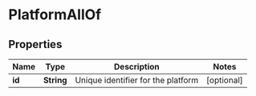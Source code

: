 

# PlatformAllOf

## Properties

Name | Type | Description | Notes
------------ | ------------- | ------------- | -------------
**id** | **String** | Unique identifier for the platform |  [optional]



